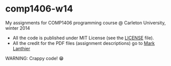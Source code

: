 comp1406-w14
============

My assignments for COMP1406 programming course @ Carleton University, winter 2014

- All the code is published under MIT License (see the [LICENSE](LICENSE) file).
- All the credit for the PDF files (assignment descriptions) go to [Mark Lanthier](http://people.scs.carleton.ca/~lanthier/)

WARNING: Crappy code! :grin:
